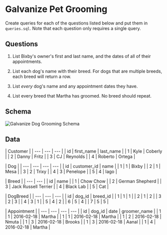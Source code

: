 # Galvanize Pet Grooming

Create queries for each of the questions listed below and put them in `queries.sql`. Note that each question only requires a single query.

## Questions

1. List Bixby's owner's first and last name, and the dates of all of their appointments.

1. List each dog's name with their breed. For dogs that are multiple breeds, each breed will return a row.

1. List _every_ dog's name and any appointment dates they have.

1. List every breed that Martha has groomed. No breed should repeat.

## Schema

![Galvanize Dog Grooming Schema](https://s3-us-west-2.amazonaws.com/assessment-images/galvanize_dog_grooming/practice_joins.jpeg)

## Data

| Customer |
| --- | --- | --- |
| id | first_name | last_name |
| 1 | Kyle | Coberly |
| 2 | Danny | Fritz |
| 3 | CJ | Reynolds |
| 4 | Roberto | Ortega |

| Dog |
| --- | --- | --- | --- |
| id | customer_id | name |
| 1 | 1 | Bixby |
| 2 | 1 | Mesa |
| 3 | 2 | Trixy |
| 4 | 3 | Penelope |
| 5 | 4 | Iago |

| Breed |
| --- | --- |
| id | name |
| 1 | Chow Chow |
| 2 | German Shepherd |
| 3 | Jack Russell Terrier |
| 4 | Black Lab |
| 5 | Cat |

| DogBreed |
| --- | --- | --- |
| id | dog_id | breed_id |
| 1 | 1 | 1 |
| 2 | 1 | 2 |
| 3 | 2 | 3 |
| 4 | 3 | 1 |
| 5 | 4 | 2 |
| 6 | 5 | 4 |
| 7 | 5 | 5 |

| Appointment |
| --- | --- | --- | --- |
| id | dog_id | date | groomer_name |
| 1 | 1 | 2016-02-18 | Martha |
| 1 | 1 | 2016-02-18 | Martha |
| 1 | 2 | 2016-02-18 | Nmuta |
| 1 | 3 | 2016-02-18 | Brooks |
| 1 | 3 | 2016-02-18 | Aanal |
| 1 | 4 | 2016-02-18 | Martha |
